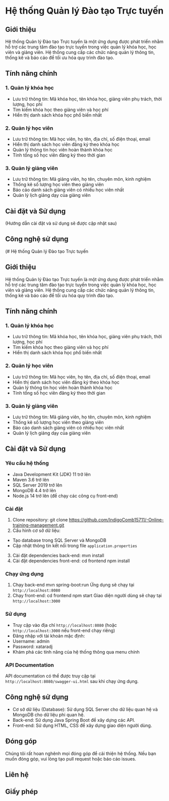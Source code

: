 # Hệ thống Quản lý Đào tạo Trực tuyến

## Giới thiệu
Hệ thống Quản lý Đào tạo Trực tuyến là một ứng dụng được phát triển nhằm hỗ trợ các trung tâm đào tạo trực tuyến trong việc quản lý khóa học, học viên và giảng viên. Hệ thống cung cấp các chức năng quản lý thông tin, thống kê và báo cáo để tối ưu hóa quy trình đào tạo.

## Tính năng chính

### 1. Quản lý khóa học
- Lưu trữ thông tin: Mã khóa học, tên khóa học, giảng viên phụ trách, thời lượng, học phí
- Tìm kiếm khóa học theo giảng viên và học phí
- Hiển thị danh sách khóa học phổ biến nhất

### 2. Quản lý học viên
- Lưu trữ thông tin: Mã học viên, họ tên, địa chỉ, số điện thoại, email
- Hiển thị danh sách học viên đăng ký theo khóa học
- Quản lý thông tin học viên hoàn thành khóa học
- Tính tổng số học viên đăng ký theo thời gian

### 3. Quản lý giảng viên
- Lưu trữ thông tin: Mã giảng viên, họ tên, chuyên môn, kinh nghiệm
- Thống kê số lượng học viên theo giảng viên
- Báo cáo danh sách giảng viên có nhiều học viên nhất
- Quản lý lịch giảng dạy của giảng viên

## Cài đặt và Sử dụng
(Hướng dẫn cài đặt và sử dụng sẽ được cập nhật sau)

## Công nghệ sử dụng
(# Hệ thống Quản lý Đào tạo Trực tuyến

## Giới thiệu
Hệ thống Quản lý Đào tạo Trực tuyến là một ứng dụng được phát triển nhằm hỗ trợ các trung tâm đào tạo trực tuyến trong việc quản lý khóa học, học viên và giảng viên. Hệ thống cung cấp các chức năng quản lý thông tin, thống kê và báo cáo để tối ưu hóa quy trình đào tạo.

## Tính năng chính

### 1. Quản lý khóa học
- Lưu trữ thông tin: Mã khóa học, tên khóa học, giảng viên phụ trách, thời lượng, học phí
- Tìm kiếm khóa học theo giảng viên và học phí
- Hiển thị danh sách khóa học phổ biến nhất

### 2. Quản lý học viên
- Lưu trữ thông tin: Mã học viên, họ tên, địa chỉ, số điện thoại, email
- Hiển thị danh sách học viên đăng ký theo khóa học
- Quản lý thông tin học viên hoàn thành khóa học
- Tính tổng số học viên đăng ký theo thời gian

### 3. Quản lý giảng viên
- Lưu trữ thông tin: Mã giảng viên, họ tên, chuyên môn, kinh nghiệm
- Thống kê số lượng học viên theo giảng viên
- Báo cáo danh sách giảng viên có nhiều học viên nhất
- Quản lý lịch giảng dạy của giảng viên

## Cài đặt và Sử dụng

### Yêu cầu hệ thống
- Java Development Kit (JDK) 11 trở lên
- Maven 3.6 trở lên
- SQL Server 2019 trở lên
- MongoDB 4.4 trở lên
- Node.js 14 trở lên (để chạy các công cụ front-end)

### Cài đặt
1. Clone repository:
git clone https://github.com/IndigoComb15711/-Online-training-management.git
2. Cấu hình cơ sở dữ liệu:
- Tạo database trong SQL Server và MongoDB
- Cập nhật thông tin kết nối trong file `application.properties`
3. Cài đặt dependencies back-end:
mvn install
4. Cài đặt dependencies front-end:
cd frontend
npm install

### Chạy ứng dụng
1. Chạy back-end
mvn spring-boot:run
Ứng dụng sẽ chạy tại `http://localhost:8080`
2. Chạy front-end:
cd frontend
npm start
Giao diện người dùng sẽ chạy tại `http://localhost:3000`

### Sử dụng
- Truy cập vào địa chỉ `http://localhost:8080` (hoặc `http://localhost:3000` nếu front-end chạy riêng)
- Đăng nhập với tài khoản mặc định:
- Username: admin
- Password: xataradj
- Khám phá các tính năng của hệ thống thông qua menu chính

### API Documentation
API documentation có thể được truy cập tại `http://localhost:8080/swagger-ui.html` sau khi chạy ứng dụng.

## Công nghệ sử dụng
- Cơ sở dữ liệu (Database): Sử dụng SQL Server cho dữ liệu quan hệ và MongoDB cho dữ liệu phi quan hệ.
- Back-end: Sử dụng Java Spring Boot để xây dựng các API.
- Front-end: Sử dụng HTML, CSS để xây dựng giao diện người dùng.

## Đóng góp
Chúng tôi rất hoan nghênh mọi đóng góp để cải thiện hệ thống. Nếu bạn muốn đóng góp, vui lòng tạo pull request hoặc báo cáo issues.

## Liên hệ


## Giấy phép
